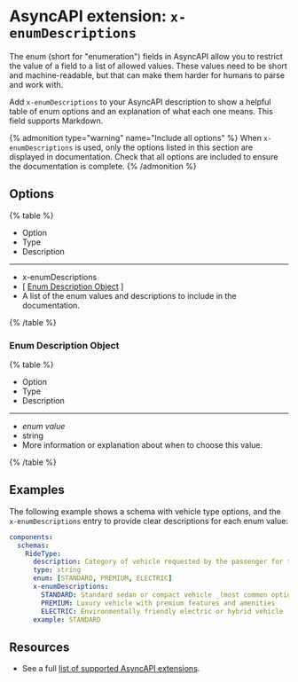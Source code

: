 # AsyncAPI extension: `x-enumDescriptions`

The enum (short for "enumeration") fields in AsyncAPI allow you to restrict the value of a field to a list of allowed values.
These values need to be short and machine-readable, but that can make them harder for humans to parse and work with.

Add `x-enumDescriptions` to your AsyncAPI description to show a helpful table of enum options and an explanation of what each one means.
This field supports Markdown.

{% admonition type="warning" name="Include all options" %}
When `x-enumDescriptions` is used, only the options listed in this section are displayed in documentation.
Check that all options are included to ensure the documentation is complete.
{% /admonition %}

## Options

{% table %}

- Option
- Type
- Description

---

- x-enumDescriptions
- [ [Enum Description Object](#enum-description-object) ]
- A list of the enum values and descriptions to include in the documentation.

{% /table %}

### Enum Description Object

{% table %}

- Option
- Type
- Description

---

- _enum value_
- string
- More information or explanation about when to choose this value.

{% /table %}

## Examples

The following example shows a schema with vehicle type options, and the `x-enumDescriptions` entry to provide clear descriptions for each enum value:

```yaml
components:
  schemas:
    RideType:
      description: Category of vehicle requested by the passenger for their ride.
      type: string
      enum: [STANDARD, PREMIUM, ELECTRIC]
      x-enumDescriptions:
        STANDARD: Standard sedan or compact vehicle _(most common option)_
        PREMIUM: Luxury vehicle with premium features and amenities
        ELECTRIC: Environmentally friendly electric or hybrid vehicle
      example: STANDARD
```

## Resources

- See a full [list of supported AsyncAPI extensions](./index.md).
